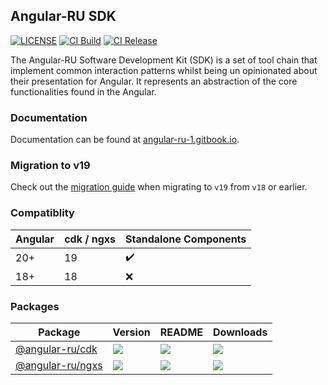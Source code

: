 ## Angular-RU SDK

[![LICENSE](https://img.shields.io/github/license/Naereen/StrapDown.js.svg)](http://github.com/Angular-RU/angular-ru-sdk/branch/main/LICENSE)
[![CI Build](https://github.com/Angular-RU/angular-ru-sdk/actions/workflows/build.yml/badge.svg)](https://github.com/Angular-RU/angular-ru-sdk/actions/workflows/build.yml)
[![CI Release](https://github.com/Angular-RU/angular-ru-sdk/actions/workflows/release.yml/badge.svg)](https://github.com/Angular-RU/angular-ru-sdk/actions/workflows/release.yml)

The Angular-RU Software Development Kit (SDK) is a set of tool chain that implement common interaction patterns whilst
being un opinionated about their presentation for Angular. It represents an abstraction of the core functionalities
found in the Angular.

### Documentation

Documentation can be found at [angular-ru-1.gitbook.io](https://angular-ru-1.gitbook.io/sdk).

### Migration to v19

Check out the [migration guide](docs/introduction/migration-v19.md) when migrating to `v19` from `v18` or earlier.

### Compatiblity

| Angular | cdk / ngxs | Standalone Components |
| ------- | ---------- | --------------------- |
| 20+     | 19         | ✔️                    |
| 18+     | 18         | ❌                    |

### Packages

| **Package**                                                    | **Version**                                                       | **README**                                                                                             | **Downloads**                                                                                     |
| -------------------------------------------------------------- | ----------------------------------------------------------------- | ------------------------------------------------------------------------------------------------------ | ------------------------------------------------------------------------------------------------- |
| [@angular-ru/cdk](https://npmjs.com/package/@angular-ru/cdk)   | ![](https://img.shields.io/npm/v/%40angular-ru%2Fcdk/latest.svg)  | [![](https://img.shields.io/badge/Documentation--green.svg)](https://angular-ru-1.gitbook.io/sdk/cdk)  | [![](https://img.shields.io/npm/dw/@angular-ru/cdk)](https://npmjs.com/package/@angular-ru/cdk)   |
| [@angular-ru/ngxs](https://npmjs.com/package/@angular-ru/ngxs) | ![](https://img.shields.io/npm/v/%40angular-ru%2Fngxs/latest.svg) | [![](https://img.shields.io/badge/Documentation--green.svg)](https://angular-ru-1.gitbook.io/sdk/ngxs) | [![](https://img.shields.io/npm/dw/@angular-ru/ngxs)](https://npmjs.com/package/@angular-ru/ngxs) |

